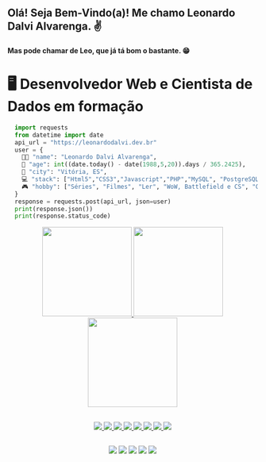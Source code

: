 ## Olá! Seja Bem-Vindo(a)! Me chamo Leonardo Dalvi Alvarenga. ✌️
#### Mas pode chamar de Leo, que já tá bom o bastante. 😁

# 🖥 Desenvolvedor Web e Cientista de Dados em formação

```python
  import requests
  from datetime import date
  api_url = "https://leonardodalvi.dev.br"
  user = {
    🧑🏽 "name": "Leonardo Dalvi Alvarenga",
    📆 "age": int((date.today() - date(1988,5,20)).days / 365.2425),
    🌃 "city": "Vitória, ES",
    💻 "stack": ["Html5","CSS3","Javascript","PHP","MySQL", "PostgreSQL", "Python", "Git"],
    🎮 "hobby": ["Séries", "Filmes", "Ler", "WoW, Battlefield e CS", "Guitarra e Violão", "Cozinhar"]
  }
  response = requests.post(api_url, json=user)
  print(response.json())
  print(response.status_code)
```
<div align="center">
  <a href="https://github.com/RodrigoRedivo">
  <img height="180em" src="https://github-readme-stats.vercel.app/api?username=leonardodalvi&show_icons=true&theme=ayu-mirage&include_all_commits=true&count_private=true"/>
  <img height="180em" src="https://github-readme-stats.vercel.app/api/top-langs/?username=leonardodalvi&layout=compact&langs_count=10&theme=ayu-mirage"/>
  <img height="180em" src="https://github-readme-streak-stats.herokuapp.com/?user=leonardodalvi&border=true&theme=ayu-mirage" />
</div>

##
<div align="center">
  <a href="https://github.com/leonardodalvi">
  <img src="https://img.shields.io/badge/HTML5-E34F26?style=for-the-badge&logo=html5&logoColor=white" />
  <img src="https://img.shields.io/badge/CSS3-1572B6?style=for-the-badge&logo=css3&logoColor=white" />
  <img src="https://img.shields.io/badge/JavaScript-F7DF1E?style=for-the-badge&logo=javascript&logoColor=black" />
  <img src="https://img.shields.io/badge/PHP-8993c1?style=for-the-badge&logo=php&logoColor=white" />
  <img src="https://img.shields.io/badge/MYSQL-5382a1?style=for-the-badge&logo=mysql&logoColor=white" />
  <img src="https://img.shields.io/badge/PostgreSQL-316192?style=for-the-badge&logo=postgresql&logoColor=white" />
  <img src="https://img.shields.io/badge/PYTHON-FFFF00?style=for-the-badge&logo=python&logoColor=black" />
  <img src="https://img.shields.io/badge/Git-f05033?style=for-the-badge&logo=git&logoColor=white" />
</div>

##
<div align="center">
  <a href="https://www.instagram.com/leonardodalvi/" target="_blank"><img src="https://img.shields.io/badge/Instagram-c2328a?style=for-the-badge&logo=instagram&logoColor=white" /></a>
  <a href="https://www.linkedin.com/in/leonardodalvi/" target="_blank"><img src="https://img.shields.io/badge/Linkedin-0a66c2?style=for-the-badge&logo=linkedin&logoColor=white" /></a>
  <a href="https://www.facebook.com/leonardodalvi/" target="_blank"><img src="https://img.shields.io/badge/Facebook-4267b2?style=for-the-badge&logo=facebook&logoColor=white" /></a>
  <a href="https://twitter.com/leonardodalvi" target="_blank"><img src="https://img.shields.io/badge/Twitter-2aa9e0?style=for-the-badge&logo=twitter&logoColor=white" /></a>
  <a href="mailto:leonardodalvi@gmail.com" target="_blank"><img src="https://img.shields.io/badge/Gmail-c5221f?style=for-the-badge&logo=gmail&logoColor=white" /></a>
</div>
